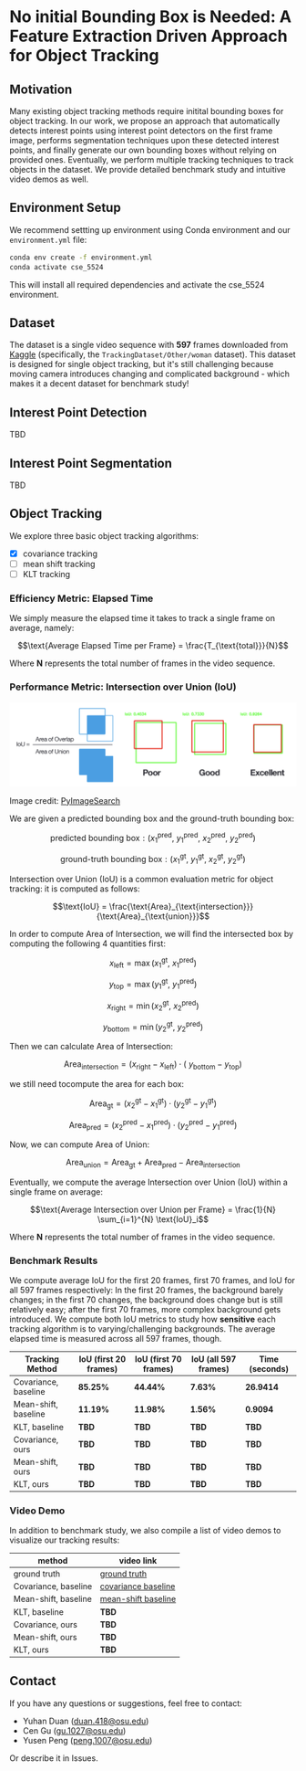 # No initial Bounding Box is Needed: A Feature Extraction Driven Approach for Object Tracking 

## Motivation

Many existing object tracking methods require initital bounding boxes for object tracking. In our work, we propose an approach that automatically detects interest points using interest point detectors on the first frame image, performs segmentation techniques upon these detected interest points, and finally generate our own bounding boxes without relying on provided ones. Eventually, we perform multiple tracking techniques to track objects in the dataset. We provide detailed benchmark study and intuitive video demos as well.

## Environment Setup

We recommend settting up environment using Conda environment and our `environment.yml` file:

```bash
conda env create -f environment.yml
conda activate cse_5524
```

This will install all required dependencies and activate the cse_5524 environment.

## Dataset

The dataset is a single video sequence with **597** frames downloaded from [Kaggle](https://www.kaggle.com/datasets/kmader/videoobjecttracking) (specifically, the `TrackingDataset/Other/woman` dataset). This dataset is designed for single object tracking, but it's still challenging because moving camera introduces changing and complicated background - which makes it a decent dataset for benchmark study!

## Interest Point Detection

TBD

## Interest Point Segmentation

TBD

## Object Tracking

We explore three basic object tracking algorithms:

- [x] covariance tracking
- [ ] mean shift tracking
- [ ] KLT tracking

### Efficiency Metric: Elapsed Time

We simply measure the elapsed time it takes to track a single frame on average, namely:

```math
\text{Average Elapsed Time per Frame} = \frac{T_{\text{total}}}{N}
```

Where **N** represents the total number of frames in the video sequence. 

### Performance Metric: Intersection over Union (IoU)

![alt text](docs/IoU.png)

Image credit: [PyImageSearch](https://pyimagesearch.com/2016/11/07/intersection-over-union-iou-for-object-detection/)

We are given a predicted bounding box and the ground-truth bounding box:

```math
\text{predicted bounding box}: (x_1^{\text{pred}},\ y_1^{\text{pred}},\ x_2^{\text{pred}},\ y_2^{\text{pred}})
```

```math
\text{ground-truth bounding box}: (x_1^{\text{gt}},\ y_1^{\text{gt}},\ x_2^{\text{gt}},\ y_2^{\text{gt}})
```

Intersection over Union (IoU) is a common evaluation metric for object tracking: it is computed as follows:

```math
\text{IoU} = \frac{\text{Area}_{\text{intersection}}}{\text{Area}_{\text{union}}}
```

In order to compute Area of Intersection, we will find the intersected box by computing the following 4 quantities first: 

```math
x_{\text{left}} = \max(x_1^{\text{gt}},\ x_1^{\text{pred}})
```

```math
y_{\text{top}} = \max(y_1^{\text{gt}},\ y_1^{\text{pred}})
```

```math
x_{\text{right}} = \min(x_2^{\text{gt}},\ x_2^{\text{pred}}) 
```

```math
y_{\text{bottom}} = \min(y_2^{\text{gt}},\ y_2^{\text{pred}})
```

Then we can calculate Area of Intersection:

```math
\text{Area}_{\text{intersection}} = (x_{\text{right}} - x_{\text{left}}) \cdot (\ y_{\text{bottom}} - y_{\text{top}})
```

we still need tocompute the area for each box:

```math
\text{Area}_{\text{gt}} = (x_2^{\text{gt}} - x_1^{\text{gt}}) \cdot (y_2^{\text{gt}} - y_1^{\text{gt}})
```

```math
\text{Area}_{\text{pred}} = (x_2^{\text{pred}} - x_1^{\text{pred}}) \cdot (y_2^{\text{pred}} - y_1^{\text{pred}})
```

Now, we can compute Area of Union:

```math
\text{Area}_{\text{union}} = \text{Area}_{\text{gt}} + \text{Area}_{\text{pred}} - \text{Area}_{\text{intersection}}
```

Eventually, we compute the average Intersection over Union (IoU) within a single frame on average:

```math
\text{Average Intersection over Union per Frame} = \frac{1}{N} \sum_{i=1}^{N} \text{IoU}_i
```

Where **N** represents the total number of frames in the video sequence.

### Benchmark Results

We compute average IoU for the first 20 frames, first 70 frames, and IoU for all 597 frames respectively: In the first 20 frames, the background barely changes; in the first 70 changes, the background does change but is still relatively easy; after the first 70 frames, more complex background gets introduced. We compute both IoU metrics to study how **sensitive** each tracking algorithm is to varying/challenging backgrounds. The average elapsed time is measured across all 597 frames, though.

| Tracking Method | IoU (first 20 frames) | IoU (first 70 frames) | IoU (all 597 frames) | Time (seconds) | 
| --------------- | --- | ---- | ---- | ---- |
| Covariance, baseline | **85.25%** | **44.44%** | **7.63%** | **26.9414** |
| Mean-shift, baseline | **11.19%** | **11.98%** | **1.56%** | **0.9094** |
| KLT, baseline | **TBD** | **TBD** | **TBD** | **TBD** |
| Covariance, ours | **TBD** | **TBD** | **TBD** | **TBD** |
| Mean-shift, ours | **TBD** | **TBD** | **TBD** | **TBD** |
| KLT, ours | **TBD** | **TBD** | **TBD** | **TBD** |

### Video Demo

In addition to benchmark study, we also compile a list of video demos to visualize our tracking results:

| method | video link |
| ------ | ---------- | 
| ground truth | [ground truth](figures/video_demo/ground_truth.mp4)|
| Covariance, baseline | [covariance baseline](figures/video_demo/covariance_baseline.mp4) |
| Mean-shift, baseline | [mean-shift baseline](figures/video_demo/meanshift_baseline.mp4) |
| KLT, baseline | **TBD** |
| Covariance, ours | **TBD** |
| Mean-shift, ours | **TBD** |
| KLT, ours | **TBD** |

## Contact

If you have any questions or suggestions, feel free to contact:

- Yuhan Duan (duan.418@osu.edu)
- Cen Gu (gu.1027@osu.edu)
- Yusen Peng (peng.1007@osu.edu)

Or describe it in Issues.

